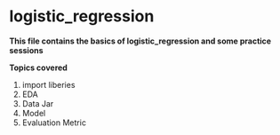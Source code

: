 # logistic_regression

**This file contains the basics of logistic_regression and some practice sessions**

**Topics covered**
1. import liberies
2. EDA
3. Data Jar
4. Model
5. Evaluation Metric
